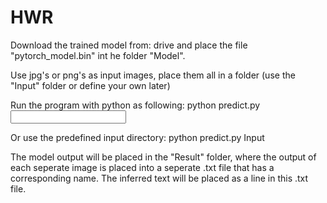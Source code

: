 # HWR

Download the trained model from:
drive
and place the file "pytorch_model.bin" int he folder "Model".

Use jpg's or png's as input images, place them all in a folder (use the "Input" folder or define your own later)

Run the program with python as following:
  python predict.py <Input directory>

Or use the predefined input directory:
  python predict.py Input
  
The model output will be placed in the "Result" folder, where the output of each seperate image is placed into
a seperate .txt file that has a corresponding name. The inferred text will be placed as a line in this .txt file.
